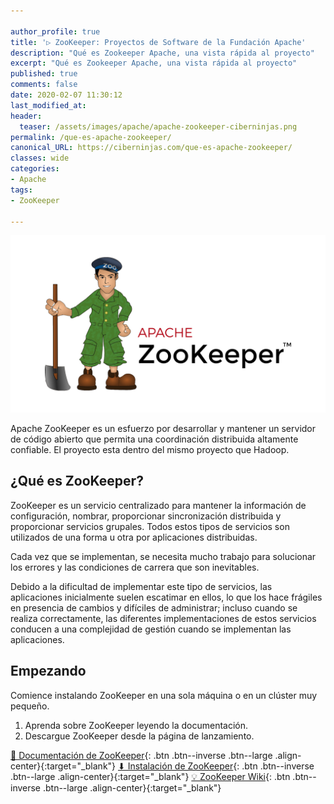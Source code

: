 ```yaml
---

author_profile: true
title: '▷ ZooKeeper: Proyectos de Software de la Fundación Apache'
description: "Qué es Zookeeper Apache, una vista rápida al proyecto"
excerpt: "Qué es Zookeeper Apache, una vista rápida al proyecto"
published: true
comments: false
date: 2020-02-07 11:30:12
last_modified_at: 
header:
  teaser: /assets/images/apache/apache-zookeeper-ciberninjas.png
permalink: /que-es-apache-zookeeper/
canonical_URL: https://ciberninjas.com/que-es-apache-zookeeper/
classes: wide
categories:
- Apache
tags:
- ZooKeeper

---
```


![](/assets/images/apache/apache-zookeeper-ciberninjas.png "Logotipo del proyecto ZooKeeper")

Apache ZooKeeper es un esfuerzo por desarrollar y mantener un servidor de código abierto que permita una coordinación distribuida altamente confiable. El proyecto esta dentro del mismo proyecto que Hadoop.

## ¿Qué es ZooKeeper?

ZooKeeper es un servicio centralizado para mantener la información de configuración, nombrar, proporcionar sincronización distribuida y proporcionar servicios grupales. Todos estos tipos de servicios son utilizados de una forma u otra por aplicaciones distribuidas.

Cada vez que se implementan, se necesita mucho trabajo para solucionar los errores y las condiciones de carrera que son inevitables.

Debido a la dificultad de implementar este tipo de servicios, las aplicaciones inicialmente suelen escatimar en ellos, lo que los hace frágiles en presencia de cambios y difíciles de administrar; incluso cuando se realiza correctamente, las diferentes implementaciones de estos servicios conducen a una complejidad de gestión cuando se implementan las aplicaciones.

## Empezando

Comience instalando ZooKeeper en una sola máquina o en un clúster muy pequeño.

1. Aprenda sobre ZooKeeper leyendo la documentación.
2. Descargue ZooKeeper desde la página de lanzamiento.

[📖 Documentación de ZooKeeper](https://zookeeper.apache.org/doc/r3.5.6/){: .btn .btn--inverse .btn--large .align-center}{:target="_blank"}
[⬇ Instalación de ZooKeeper](https://zookeeper.apache.org/releases.html){: .btn .btn--inverse .btn--large .align-center}{:target="_blank"}
[💡 ZooKeeper Wiki](https://cwiki.apache.org/confluence/display/ZOOKEEPER/Index){: .btn .btn--inverse .btn--large .align-center}{:target="_blank"}
